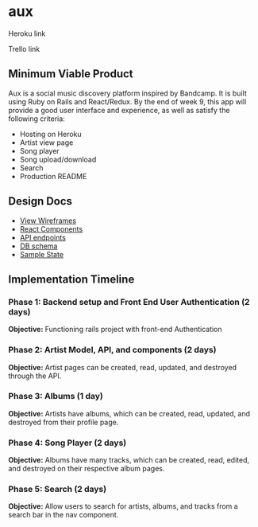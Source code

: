 # aux

Heroku link

Trello link

## Minimum Viable Product

Aux is a social music discovery platform inspired by Bandcamp. It is built using Ruby on Rails and React/Redux. By the end of week 9, this app will provide a good user interface and experience, as well as satisfy the following criteria:

* Hosting on Heroku
* Artist view page
* Song player
* Song upload/download
* Search
* Production README

## Design Docs
* [View Wireframes][wireframes]
* [React Components][components]
* [API endpoints][api-endpoints]
* [DB schema][schema]
* [Sample State][sample-state]

[wireframes]: docs/wireframes
[components]: docs/component-hierarchy.md
[sample-state]: docs/sample-state.md
[api-endpoints]: docs/api-endpoints.md
[schema]: docs/schema.md

## Implementation Timeline

### Phase 1: Backend setup and Front End User Authentication (2 days)

**Objective:** Functioning rails project with front-end Authentication

### Phase 2: Artist Model, API, and components (2 days)

**Objective:** Artist pages can be created, read, updated, and destroyed through the API.

### Phase 3: Albums (1 day)

**Objective:** Artists have albums, which can be created, read, updated, and destroyed from their profile page.

### Phase 4: Song Player (2 days)

**Objective:** Albums have many tracks, which can be created, read, edited, and destroyed on their respective album pages.

### Phase 5: Search (2 days)

**Objective:** Allow users to search for artists, albums, and tracks from a search bar in the nav component.
